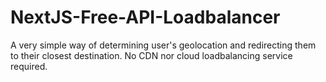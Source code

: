 # NextJS-Free-API-Loadbalancer
A very simple way of determining user's geolocation and redirecting them to their closest destination. No CDN nor cloud loadbalancing service required.
